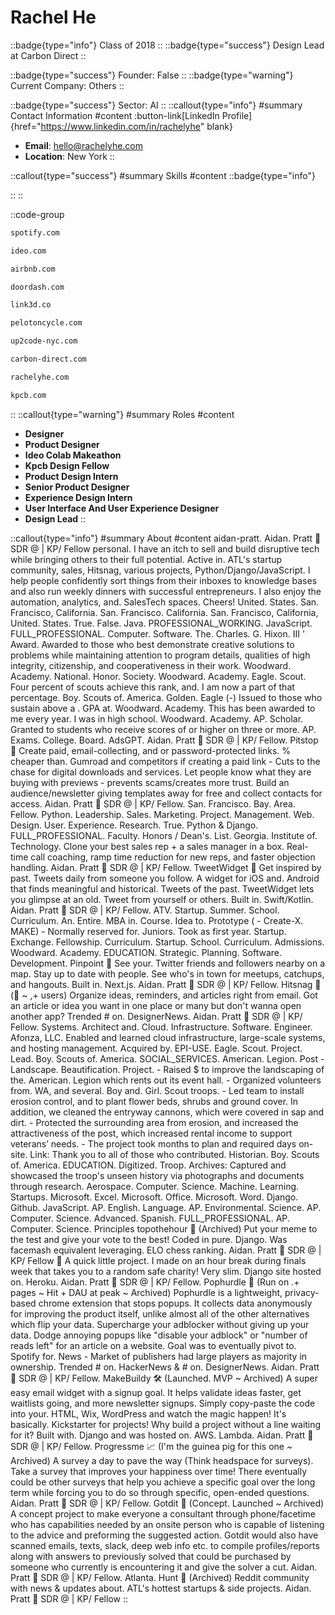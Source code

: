 # Rachel He
::badge{type="info"}
Class of 2018
::
::badge{type="success"}
Design Lead at Carbon Direct
::

::badge{type="success"}
Founder: False
::
::badge{type="warning"}
Current Company: Others
::

::badge{type="success"}
Sector: AI
::
::callout{type="info"}
#summary
Contact Information
#content
:button-link[LinkedIn Profile]{href="https://www.linkedin.com/in/rachelyhe" blank}
- **Email**: hello@rachelyhe.com
- **Location**: New York
::

::callout{type="success"}
#summary
Skills
#content
::badge{type="info"}

::
::

::code-group
```bash [Spotify]
spotify.com
```
```bash [IDEO]
ideo.com
```
```bash [Airbnb]
airbnb.com
```
```bash [DoorDash]
doordash.com
```
```bash [LINK3D]
link3d.co
```
```bash [Peloton]
pelotoncycle.com
```
```bash [Up2Code]
up2code-nyc.com
```
```bash [Carbon Direct]
carbon-direct.com
```
```bash [rachel]
rachelyhe.com
```
```bash [Kleiner Perkins Caufield & Byers]
kpcb.com
```
::
::callout{type="warning"}
#summary
Roles
#content
- **Designer**
- **Product Designer**
- **Ideo Colab Makeathon**
- **Kpcb Design Fellow**
- **Product Design Intern**
- **Senior Product Designer**
- **Experience Design Intern**
- **User Interface And User Experience Designer**
- **Design Lead**
::

::callout{type="info"}
#summary
About
#content
aidan-pratt. Aidan. Pratt 🥑 SDR @ | KP/ Fellow personal. I have an itch to sell and build disruptive tech while bringing others to their full potential. Active in. ATL's startup community, sales, Hitsnag, various projects, Python/Django/JavaScript. I help people confidently sort things from their inboxes to knowledge bases and also run weekly dinners with successful entrepreneurs. I also enjoy the automation, analytics, and. SalesTech spaces. Cheers! United. States. San. Francisco, California. San. Francisco. California. San. Francisco, California, United. States. True. False. Java. PROFESSIONAL_WORKING. JavaScript. FULL_PROFESSIONAL. Computer. Software. The. Charles. G. Hixon. III ' Award. Awarded to those who best demonstrate creative solutions to problems while maintaining attention to program details, qualities of high integrity, citizenship, and cooperativeness in their work. Woodward. Academy. National. Honor. Society. Woodward. Academy. Eagle. Scout. Four percent of scouts achieve this rank, and. I am now a part of that percentage. Boy. Scouts of. America. Golden. Eagle (-) Issued to those who sustain above a . GPA at. Woodward. Academy. This has been awarded to me every year. I was in high school. Woodward. Academy. AP. Scholar. Granted to students who receive scores of or higher on three or more. AP. Exams. College. Board. AdsGPT. Aidan. Pratt 🥑 SDR @ | KP/ Fellow. Pitstop 🚏 Create paid, email-collecting, and or password-protected links. % cheaper than. Gumroad and competitors if creating a paid link - Cuts to the chase for digital downloads and services. Let people know what they are buying with previews - prevents scams/creates more trust. Build an audience/newsletter giving templates away for free and collect contacts for access. Aidan. Pratt 🥑 SDR @ | KP/ Fellow. San. Francisco. Bay. Area. Fellow. Python. Leadership. Sales. Marketing. Project. Management. Web. Design. User. Experience. Research. True. Python & Django. FULL_PROFESSIONAL. Faculty. Honors / Dean's. List. Georgia. Institute of. Technology. Clone your best sales rep + a sales manager in a box. Real-time call coaching, ramp time reduction for new reps, and faster objection handling. Aidan. Pratt 🥑 SDR @ | KP/ Fellow. TweetWidget 🐤 Get inspired by past. Tweets daily from someone you follow. A widget for iOS and. Android that finds meaningful and historical. Tweets of the past. TweetWidget lets you glimpse at an old. Tweet from yourself or others. Built in. Swift/Kotlin. Aidan. Pratt 🥑 SDR @ | KP/ Fellow. ATV. Startup. Summer. School. Curriculum. An. Entire. MBA in. Course. Idea to. Prototype ( - Create-X. MAKE) - Normally reserved for. Juniors. Took as first year. Startup. Exchange. Fellowship. Curriculum. Startup. School. Curriculum. Admissions. Woodward. Academy. EDUCATION. Strategic. Planning. Software. Development. Pinpoint 📍 See your. Twitter friends and followers nearby on a map. Stay up to date with people. See who's in town for meetups, catchups, and hangouts. Built in. Next.js. Aidan. Pratt 🥑 SDR @ | KP/ Fellow. Hitsnag 📧 (🚀 ~ ,+ users) Organize ideas, reminders, and articles right from email. Got an article or idea you want in one place or many but don't wanna open another app? Trended # on. DesignerNews. Aidan. Pratt 🥑 SDR @ | KP/ Fellow. Systems. Architect and. Cloud. Infrastructure. Software. Engineer. Afonza, LLC. Enabled and learned cloud infrastructure, large-scale systems, and hosting management. Acquired by. EPI-USE. Eagle. Scout. Project. Lead. Boy. Scouts of. America. SOCIAL_SERVICES. American. Legion. Post - Landscape. Beautification. Project. - Raised $ to improve the landscaping of the. American. Legion which rents out its event hall. - Organized volunteers from. WA, and several. Boy and. Girl. Scout troops. - Led team to install erosion control, and to plant flower beds, shrubs and ground cover. In addition, we cleaned the entryway cannons, which were covered in sap and dirt. - Protected the surrounding area from erosion, and increased the attractiveness of the post, which increased rental income to support veterans’ needs. - The project took months to plan and required days on-site. Link: Thank you to all of those who contributed. Historian. Boy. Scouts of. America. EDUCATION. Digitized. Troop. Archives: Captured and showcased the troop's unseen history via photographs and documents through research. Aerospace. Computer. Science. Machine. Learning. Startups. Microsoft. Excel. Microsoft. Office. Microsoft. Word. Django. Github. JavaScript. AP. English. Language. AP. Environmental. Science. AP. Computer. Science. Advanced. Spanish. FULL_PROFESSIONAL. AP. Computer. Science. Principles topothehour 🎩 (Archived) Put your meme to the test and give your vote to the best! Coded in pure. Django. Was facemash equivalent leveraging. ELO chess ranking. Aidan. Pratt 🥑 SDR @ | KP/ Fellow 💖 A quick little project. I made on an hour break during finals week that takes you to a random safe charity! Very slim. Django site hosted on. Heroku. Aidan. Pratt 🥑 SDR @ | KP/ Fellow. Pophurdle 📰 (Run on .+ pages ~ Hit + DAU at peak ~ Archived) Pophurdle is a lightweight, privacy-based chrome extension that stops popups. It collects data anonymously for improving the product itself, unlike almost all of the other alternatives which flip your data. Supercharge your adblocker without giving up your data. Dodge annoying popups like "disable your adblock" or "number of reads left" for an article on a website. Goal was to eventually pivot to. Spotify for. News - Market of publishers had large players as majority in ownership. Trended # on. HackerNews & # on. DesignerNews. Aidan. Pratt 🥑 SDR @ | KP/ Fellow. MakeBuildy 🛠 (Launched. MVP ~ Archived) A super easy email widget with a signup goal. It helps validate ideas faster, get waitlists going, and more newsletter signups. Simply copy-paste the code into your. HTML, Wix, WordPress and watch the magic happen! It's basically. Kickstarter for projects! Why build a project without a line waiting for it? Built with. Django and was hosted on. AWS. Lambda. Aidan. Pratt 🥑 SDR @ | KP/ Fellow. Progressme 📈 (I'm the guinea pig for this one ~ Archived) A survey a day to pave the way (Think headspace for surveys). Take a survey that improves your happiness over time! There eventually could be other surveys that help you achieve a specific goal over the long term while forcing you to do so through specific, open-ended questions. Aidan. Pratt 🥑 SDR @ | KP/ Fellow. Gotdit 🔎 (Concept. Launched ~ Archived) A concept project to make everyone a consultant through phone/facetime who has capabilities needed by an onsite person who is capable of listening to the advice and preforming the suggested action. Gotdit would also have scanned emails, texts, slack, deep web info etc. to compile profiles/reports along with answers to previously solved that could be purchased by someone who currently is encountering it and give the solver a cut. Aidan. Pratt 🥑 SDR @ | KP/ Fellow. Atlanta. Hunt 🤑 (Archived) Reddit community with news & updates about. ATL's hottest startups & side projects. Aidan. Pratt 🥑 SDR @ | KP/ Fellow
::
